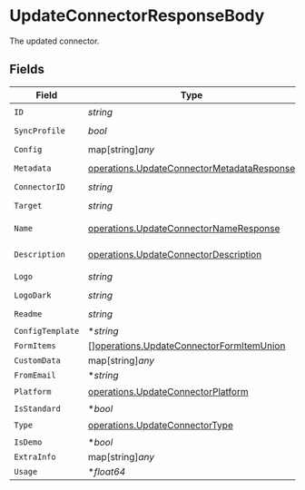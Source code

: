# UpdateConnectorResponseBody

The updated connector.


## Fields

| Field                                                                                                    | Type                                                                                                     | Required                                                                                                 | Description                                                                                              |
| -------------------------------------------------------------------------------------------------------- | -------------------------------------------------------------------------------------------------------- | -------------------------------------------------------------------------------------------------------- | -------------------------------------------------------------------------------------------------------- |
| `ID`                                                                                                     | *string*                                                                                                 | :heavy_check_mark:                                                                                       | N/A                                                                                                      |
| `SyncProfile`                                                                                            | *bool*                                                                                                   | :heavy_check_mark:                                                                                       | N/A                                                                                                      |
| `Config`                                                                                                 | map[string]*any*                                                                                         | :heavy_check_mark:                                                                                       | arbitrary                                                                                                |
| `Metadata`                                                                                               | [operations.UpdateConnectorMetadataResponse](../../models/operations/updateconnectormetadataresponse.md) | :heavy_check_mark:                                                                                       | N/A                                                                                                      |
| `ConnectorID`                                                                                            | *string*                                                                                                 | :heavy_check_mark:                                                                                       | N/A                                                                                                      |
| `Target`                                                                                                 | *string*                                                                                                 | :heavy_check_mark:                                                                                       | N/A                                                                                                      |
| `Name`                                                                                                   | [operations.UpdateConnectorNameResponse](../../models/operations/updateconnectornameresponse.md)         | :heavy_check_mark:                                                                                       | Validator function                                                                                       |
| `Description`                                                                                            | [operations.UpdateConnectorDescription](../../models/operations/updateconnectordescription.md)           | :heavy_check_mark:                                                                                       | Validator function                                                                                       |
| `Logo`                                                                                                   | *string*                                                                                                 | :heavy_check_mark:                                                                                       | N/A                                                                                                      |
| `LogoDark`                                                                                               | *string*                                                                                                 | :heavy_check_mark:                                                                                       | N/A                                                                                                      |
| `Readme`                                                                                                 | *string*                                                                                                 | :heavy_check_mark:                                                                                       | N/A                                                                                                      |
| `ConfigTemplate`                                                                                         | **string*                                                                                                | :heavy_minus_sign:                                                                                       | N/A                                                                                                      |
| `FormItems`                                                                                              | [][operations.UpdateConnectorFormItemUnion](../../models/operations/updateconnectorformitemunion.md)     | :heavy_minus_sign:                                                                                       | N/A                                                                                                      |
| `CustomData`                                                                                             | map[string]*any*                                                                                         | :heavy_minus_sign:                                                                                       | N/A                                                                                                      |
| `FromEmail`                                                                                              | **string*                                                                                                | :heavy_minus_sign:                                                                                       | N/A                                                                                                      |
| `Platform`                                                                                               | [operations.UpdateConnectorPlatform](../../models/operations/updateconnectorplatform.md)                 | :heavy_check_mark:                                                                                       | N/A                                                                                                      |
| `IsStandard`                                                                                             | **bool*                                                                                                  | :heavy_minus_sign:                                                                                       | N/A                                                                                                      |
| `Type`                                                                                                   | [operations.UpdateConnectorType](../../models/operations/updateconnectortype.md)                         | :heavy_check_mark:                                                                                       | N/A                                                                                                      |
| `IsDemo`                                                                                                 | **bool*                                                                                                  | :heavy_minus_sign:                                                                                       | N/A                                                                                                      |
| `ExtraInfo`                                                                                              | map[string]*any*                                                                                         | :heavy_minus_sign:                                                                                       | N/A                                                                                                      |
| `Usage`                                                                                                  | **float64*                                                                                               | :heavy_minus_sign:                                                                                       | N/A                                                                                                      |